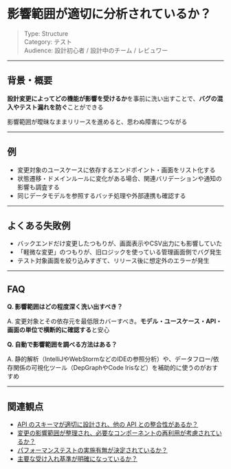 # 影響範囲が適切に分析されているか？

> Type: Structure  
> Category: テスト  
> Audience: 設計初心者 / 設計中のチーム / レビュワー

---

## 背景・概要

**設計変更によってどの機能が影響を受けるか**を事前に洗い出すことで、**バグの混入やテスト漏れを防ぐ**ことができる

影響範囲が曖昧なままリリースを進めると、思わぬ障害につながる

---

## 例

- 変更対象のユースケースに依存するエンドポイント・画面をリスト化する
- 状態遷移・ドメインルールに変化がある場合、関連バリデーションや通知の影響も調査する
- 同じデータモデルを参照するバッチ処理や外部連携も確認する

---

## よくある失敗例

- バックエンドだけ変更したつもりが、画面表示やCSV出力にも影響していた
- 「軽微な変更」のつもりが、旧ロジックを使っている管理画面側でバグ発生
- テスト対象画面を絞り込みすぎて、リリース後に想定外のエラーが発生

---

## FAQ

**Q. 影響範囲はどの程度深く洗い出すべき？**

A. 変更対象とその依存元を最低限カバーすべき。**モデル・ユースケース・API・画面の単位で横断的に確認する**と安心

**Q. 自動で影響範囲を調べる方法はある？**

A. 静的解析（IntelliJやWebStormなどのIDEの参照分析）や、データフロー/依存関係の可視化ツール（DepGraphやCode Irisなど）を補助的に使うのがおすすめ

---

## 関連観点

- [API のスキーマが適切に設計され、他の API との整合性があるか？](https://zenn.dev/kanaria007/articles/14fca7fc6ea047)
- [変更の影響範囲が整理され、必要なコンポーネントの再利用が考慮されているか？](https://zenn.dev/kanaria007/articles/95f9d91567a9ee)
- [パフォーマンステストの実施有無が決定されているか？](https://zenn.dev/kanaria007/articles/84c960c51f826d)
- [主要な受け入れ基準が明確になっているか？](https://zenn.dev/kanaria007/articles/9815bb736c3c38)

